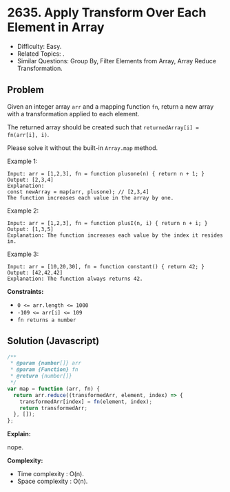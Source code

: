 # 2635. Apply Transform Over Each Element in Array

- Difficulty: Easy.
- Related Topics: .
- Similar Questions: Group By, Filter Elements from Array, Array Reduce Transformation.

## Problem

Given an integer array `arr` and a mapping function `fn`, return a new array with a transformation applied to each element.

The returned array should be created such that `returnedArray[i] = fn(arr[i], i)`.

Please solve it without the built-in `Array.map` method.

Example 1:

```
Input: arr = [1,2,3], fn = function plusone(n) { return n + 1; }
Output: [2,3,4]
Explanation:
const newArray = map(arr, plusone); // [2,3,4]
The function increases each value in the array by one.
```

Example 2:

```
Input: arr = [1,2,3], fn = function plusI(n, i) { return n + i; }
Output: [1,3,5]
Explanation: The function increases each value by the index it resides in.
```

Example 3:

```
Input: arr = [10,20,30], fn = function constant() { return 42; }
Output: [42,42,42]
Explanation: The function always returns 42.
```

**Constraints:**

- `0 <= arr.length <= 1000`
- `-109 <= arr[i] <= 109`
- `fn returns a number`

## Solution (Javascript)

```javascript
/**
 * @param {number[]} arr
 * @param {Function} fn
 * @return {number[]}
 */
var map = function (arr, fn) {
  return arr.reduce((transformedArr, element, index) => {
    transformedArr[index] = fn(element, index);
    return transformedArr;
  }, []);
};
```

**Explain:**

nope.

**Complexity:**

- Time complexity : O(n).
- Space complexity : O(n).
